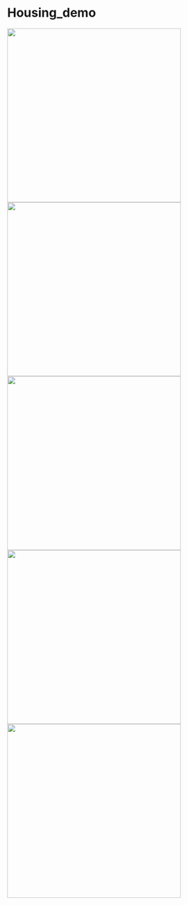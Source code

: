 # Housing_demo
<img src="https://user-images.githubusercontent.com/64785734/214934666-4eed920c-9033-4447-9639-df62aa417a3b.png" width="400">
<br>
<img src="https://user-images.githubusercontent.com/64785734/214934597-510dcfc6-0ceb-48ed-b83a-1782baf9adfa.png" width="400">
<br>
<img src="https://user-images.githubusercontent.com/64785734/214934503-b7f025e8-a5a8-4433-9384-ba75b4246178.png" width="400">
<br>
<img src="https://user-images.githubusercontent.com/64785734/214937992-4c797daf-4a3b-4b98-97a6-6590c2d35e04.png" width="400">
<br>
<img src="https://user-images.githubusercontent.com/64785734/214934160-528f5693-add4-4d02-bc60-58f8f0fa47fc.png" width="400">

